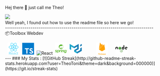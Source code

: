 Hej there 👋 just call me Theo!
<div id="header" align="">
  <img src="https://media.giphy.com/media/JqmupuTVZYaQX5s094/giphy.gif" width="100"/>
</div>
Well yeah, I found out how to use the readme file so here we go!<br>---------------------------------------------------------------------------- <br>
📦Toolbox Webdev <br> <br>
<div>
  &nbsp;
  <img src="https://github.com/devicons/devicon/blob/master/icons/react/react-original-wordmark.svg" title="React" alt="React" width="40" height="40"/>&nbsp;
  <img src="https://github.com/devicons/devicon/blob/master/icons/typescript/typescript-original.svg" title="React" alt="React" width="40" height="40"/>&nbsp;
  <img src="https://avatars.githubusercontent.com/u/139895814?s=200&v=4" title="React" alt="React" width="40" height="40"/>&nbsp;
  <img src="https://github.com/devicons/devicon/blob/master/icons/spring/spring-original-wordmark.svg" title="Spring" alt="Spring" width="40" height="40"/>&nbsp;
  <img src="https://github.com/devicons/devicon/blob/master/icons/materialui/materialui-original.svg" title="Material UI" alt="Material UI" width="40" height="40"/>&nbsp;
 &nbsp;
  &nbsp;
  &nbsp;
&nbsp;
  &nbsp;
  <img src="https://github.com/devicons/devicon/blob/master/icons/firebase/firebase-plain-wordmark.svg" title="Firebase" alt="Firebase" width="40" height="40"/>&nbsp;
 &nbsp;
 &nbsp;
  <img src="https://github.com/devicons/devicon/blob/master/icons/nodejs/nodejs-original-wordmark.svg" title="NodeJS" alt="NodeJS" width="40" height="40"/>&nbsp;
  &nbsp;
</div>
---
###  My Stats :
[![GitHub Streak](http://github-readme-streak-stats.herokuapp.com?user=TheoToni&theme=dark&background=000000)](https://git.io/streak-stats)
